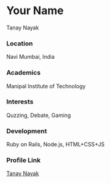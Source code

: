# Your Name

Tanay Nayak

### Location

Navi Mumbai, India

### Academics

Manipal Institute of Technology

### Interests

Quzzing, Debate, Gaming

### Development

Ruby on Rails, Node.js, HTML+CSS+JS

### Profile Link

[Tanay Nayak](https://github.com/tanaynayak)
